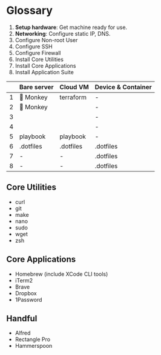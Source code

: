 # Glossary

1. **Setup hardware**: Get machine ready for use.
2. **Networking**: Configure static IP, DNS.
3. Configure Non-root User
4. Configure SSH
5. Configure Firewall
6. Install Core Utilities
7. Install Core Applications
8. Install Application Suite

|     | Bare server | Cloud VM  | Device & Container |
| --- | ----------- | --------- | ------------------ |
| 1   | 🐒 Monkey   | terraform | -                  |
| 2   | 🐒 Monkey   |           | -                  |
| 3   |             |           | -                  |
| 4   |             |           | -                  |
| 5   | playbook    | playbook  | -                  |
| 6   | .dotfiles   | .dotfiles | .dotfiles          |
| 7   | -           | -         | .dotfiles          |
| 8   | -           | -         | .dotfiles          |

## Core Utilities

- curl
- git
- make
- nano
- sudo
- wget
- zsh

## Core Applications

- Homebrew (include XCode CLI tools)
- iTerm2
- Brave
- Dropbox
- 1Password

## Handful

- Alfred
- Rectangle Pro
- Hammerspoon
